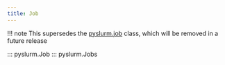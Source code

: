 ```yaml
---
title: Job
---
```


!!! note
    This supersedes the [pyslurm.job](old/job.md) class, which will be
    removed in a future release

::: pyslurm.Job
::: pyslurm.Jobs
